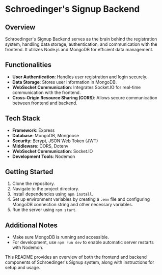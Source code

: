 # Schroedinger's Signup Backend

## Overview
Schroedinger's Signup Backend serves as the brain behind the registration system, handling data storage, authentication, and communication with the frontend. It utilizes Node.js and MongoDB for efficient data management.

## Functionalities
- **User Authentication**: Handles user registration and login securely.
- **Data Storage**: Stores user information in MongoDB.
- **WebSocket Communication**: Integrates Socket.IO for real-time communication with the frontend.
- **Cross-Origin Resource Sharing (CORS)**: Allows secure communication between frontend and backend.

## Tech Stack
- **Framework**: Express
- **Database**: MongoDB, Mongoose
- **Security**: Bcrypt, JSON Web Token (JWT)
- **Middleware**: CORS, Dotenv
- **WebSocket Communication**: Socket.IO
- **Development Tools**: Nodemon

## Getting Started
1. Clone the repository.
2. Navigate to the project directory.
3. Install dependencies using `npm install`.
4. Set up environment variables by creating a `.env` file and configuring MongoDB connection string and other necessary variables.
5. Run the server using `npm start`.

## Additional Notes
- Make sure MongoDB is running and accessible.
- For development, use `npm run dev` to enable automatic server restarts with Nodemon.

This README provides an overview of both the frontend and backend components of Schroedinger's Signup system, along with instructions for setup and usage.
